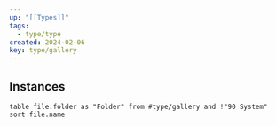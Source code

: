 ```yaml
---
up: "[[Types]]"
tags:
  - type/type
created: 2024-02-06
key: type/gallery
---
```

## Instances

```dataview
table file.folder as "Folder" from #type/gallery and !"90 System"
sort file.name
```

